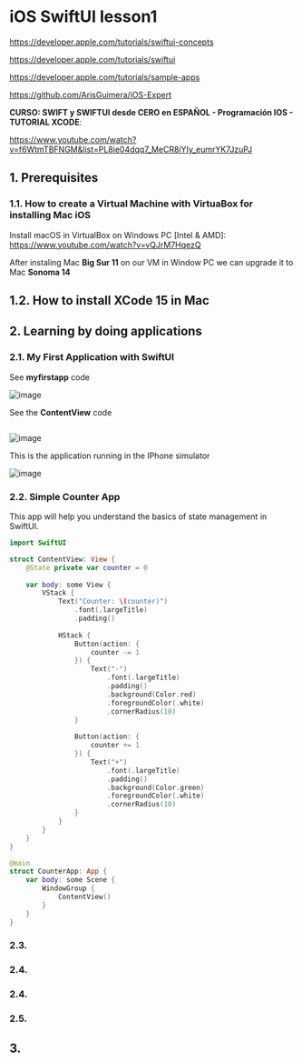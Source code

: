 # iOS  SwiftUI lesson1

https://developer.apple.com/tutorials/swiftui-concepts

https://developer.apple.com/tutorials/swiftui

https://developer.apple.com/tutorials/sample-apps

https://github.com/ArisGuimera/iOS-Expert

**CURSO: SWIFT y SWIFTUI desde CERO en ESPAÑOL - Programación IOS - TUTORIAL XCODE**:

https://www.youtube.com/watch?v=f6WtmTBFNGM&list=PL8ie04dqq7_MeCR8iYIy_eumrYK7JzuPJ

## 1. Prerequisites

### 1.1. How to create a Virtual Machine with VirtuaBox for installing Mac iOS

Install macOS in VirtualBox on Windows PC [Intel & AMD]: https://www.youtube.com/watch?v=vQJrM7HqezQ

After instaling Mac **Big Sur 11** on our VM in Window PC we can upgrade it to Mac **Sonoma 14** 

## 1.2. How to install XCode 15 in Mac 



## 2. Learning by doing applications

### 2.1. My First Application with SwiftUI


See **myfirstapp** code

![image](https://github.com/luiscoco/iOS_SwiftUI_XCode_lesson1/assets/32194879/7c708ee9-26f0-4fa1-8845-280c0f14c03c)

See the **ContentView** code

```swift

```

![image](https://github.com/luiscoco/iOS_SwiftUI_XCode_lesson1/assets/32194879/76c521bf-63c5-4022-819a-b288884a17a2)

This is the application running in the IPhone simulator 

![image](https://github.com/luiscoco/iOS_SwiftUI_XCode_lesson1/assets/32194879/121bb917-9bbd-49ed-9327-898c300869ea)



### 2.2. Simple Counter App

This app will help you understand the basics of state management in SwiftUI.

```swift
import SwiftUI

struct ContentView: View {
    @State private var counter = 0
    
    var body: some View {
        VStack {
            Text("Counter: \(counter)")
                .font(.largeTitle)
                .padding()
            
            HStack {
                Button(action: {
                    counter -= 1
                }) {
                    Text("-")
                        .font(.largeTitle)
                        .padding()
                        .background(Color.red)
                        .foregroundColor(.white)
                        .cornerRadius(10)
                }
                
                Button(action: {
                    counter += 1
                }) {
                    Text("+")
                        .font(.largeTitle)
                        .padding()
                        .background(Color.green)
                        .foregroundColor(.white)
                        .cornerRadius(10)
                }
            }
        }
    }
}

@main
struct CounterApp: App {
    var body: some Scene {
        WindowGroup {
            ContentView()
        }
    }
}
```

### 2.3. 



### 2.4. 




### 2.4. 




### 2.5. 



## 3. 
